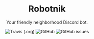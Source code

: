 <h1 align="center">Robotnik</h1>

<div align="center">
Your friendly neighborhood Discord bot.

![Travis (.org)](https://img.shields.io/travis/tobier/robotnik?style=flat-square)
![GitHub](https://img.shields.io/github/license/tobier/robotnik?style=flat-square)
![GitHub issues](https://img.shields.io/github/issues/tobier/robotnik?style=flat-square)

</div>
